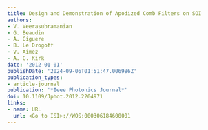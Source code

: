 ```yaml
---
title: Design and Demonstration of Apodized Comb Filters on SOI
authors:
- V. Veerasubramanian
- G. Beaudin
- A. Giguere
- B. Le Drogoff
- V. Aimez
- A. G. Kirk
date: '2012-01-01'
publishDate: '2024-09-06T01:51:47.006986Z'
publication_types:
- article-journal
publication: '*Ieee Photonics Journal*'
doi: 10.1109/Jphot.2012.2204971
links:
- name: URL
  url: <Go to ISI>://WOS:000306184600001
---
```

